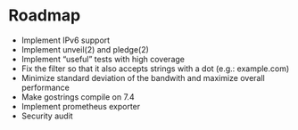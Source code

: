 # Roadmap

- Implement IPv6 support
- Implement unveil(2) and pledge(2)
- Implement “useful” tests with high coverage
- Fix the filter so that it also accepts strings with a dot (e.g.: example.com)
- Minimize standard deviation of the bandwith and maximize overall performance
- Make gostrings compile on 7.4
- Implement prometheus exporter
- Security audit
